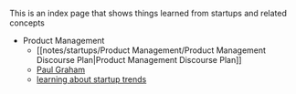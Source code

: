 This is an index page that shows things learned from startups and related concepts

- Product Management
	- [[notes/startups/Product Management/Product Management Discourse Plan|Product Management Discourse Plan]]
	- [Paul Graham](https://paulgraham.com/)
	- [learning about startup trends](notes/startups/learning%20about%20startup%20trends.md)